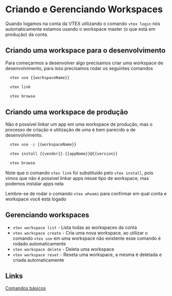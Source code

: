# Criando e Gerenciando Workspaces
Quando logamos na conta da VTEX utilizando o comando `vtex login` nós automaticamente estamos usando o workspace master (o que está em produção) da conta.

## Criando uma workspace para o desenvolvimento
Para começarmos a desenvolver algo precisamos criar uma workspace de desenvolvimento, para isso precisamos rodar os seguintes comandos

```bash
  vtex use {{workspaceName}}
```

```bash
  vtex link
```

```bash
  vtex browse
```

## Criando uma workspace de produção
Não é possível linkar um app em uma workspace de produção, mas o processo de criação e utilização de uma é bem parecido a de desenvolvimento.
```bash
  vtex use -p {{workspaceName}} 
``` 
```bash
  vtex install {{vendor}}.{{appName}}@{{version}}
```
```bash
  vtex browse
```
Note que o comando `vtex link` foi substituido pelo `vtex install`, pois vimos que não é possivel linkar apps nesse tipo de workspace, mas podemos instalar apps nela

Lembre-se de rodar o comando `vtex whoami` para confirmar em qual conta e workspace você está logado

## Gerenciando workspaces
* `vtex workspace list` - Lista todas as workspaces da conta
* `vtex workspace create` - Cria uma nova workspace, ao utilizar o comando `vtex use` em uma workspace não existente esse comando é rodado automaticamente 
* `vtex workspace delete` - Deleta uma workspace
* `vtex workspace reset` - Reseta uma workspace, a mesma é deletada e criada automaticamente 

## Links
[Comandos básicos](../docs/pt/cli/02_comandos.md)